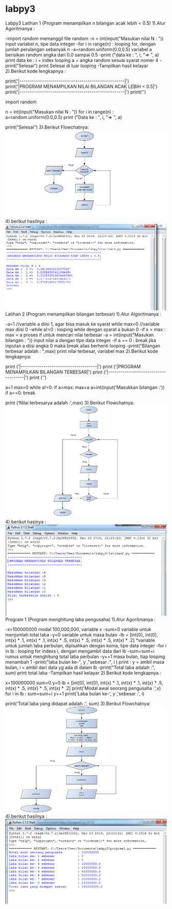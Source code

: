 # labpy3
Labpy3
Latihan 1 (Program menampilkan n bilangan acak lebih < 0.5)
1).Alur Agoritmanya :

-import random memanggil file random
-n = int(input("Masukan nilai N : ")) input variabel n, tipe data integer
-for i in range(n) : looping for, dengan jumlah perulangan sebanyak n
-a=random.uniform(0.0,0.5) variabel a berisikan random angka dari 0.0 sampai 0.5
-print ("data ke : ", i, "=> ", a) print data ke : i = index looping a = angka random sesuai syarat nomer 4
-print("Selesai") print Selesai di luar looping
-Tampilkan hasil kelayar
2).Berikut kode lengkapnya :

print('|---------------------------------------------------|')
print('|PROGRAM MENAMPILKAN NILAI BILANGAN ACAK LEBIH < 0.5|')
print('|---------------------------------------------------|')
print('')

import random

n = int(input("Masukan nilai N : "))
for i in range(n) :
    a=random.uniform(0.0,0.5)
    print ("Data ke : ", i, "=> ", a)
    
print("Selesai")
3).Berikut Flowchatnya:
![img](https://github.com/nurma11/labpy3/blob/master/Flowchart1.png)
4).berikut hasilnya :
![img](https://github.com/nurma11/labpy3/blob/master/latihan1.png)
Latihan 2 (Program menampilkan bilangan terbesar)
1).Alur Algoritmanya :

-a=1 //variable a diisi 1, agar bisa masuk ke syarat while max=0 //variable max diisi 0
-while a!=0 : looping while dengan syarat a bukan 0
-if x > max : max = a proses if untuk mencari nilai terbesar
-a = int(input("Masukan bilangan : ")) input nilai a dengan tipe data integer
-if a == 0 : break jika inputan a diisi angka 0 maka break alias berhenti looping
-print("Bilangan terbesar adalah : ",max) print nilai terbesar, variabel max
2).Berikut kode lengkapnya:

print ('|-------------------------------------|')
print ('|PROGRAM MENAMPILKAN BILANGAN TERBESAR|')
print ('|-------------------------------------|')
print ('')

a=1
max=0
while a!=0:
    if a>max:
        max=a
    a=int(input('Masukkan bilangan :'))
    if a==0:
         break
        
print ('Nilai terbesarya adalah :',max)
3).Berikut Flowchatnya:
![img](https://github.com/nurma11/labpy3/blob/master/Flowchart2.png)
4).berikut hasinya :
![img](https://github.com/nurma11/labpy3/blob/master/latihan2.png)
Program 1 (Program menghitung laba pengusaha)
1).Alur Agoritmanya :

-x=100000000 modal 100,000,000, variable x
-sum=0 variable untuk menjumlah total laba
-y=0 variable untuk masa bulan
-lb = [int(0), int(0), int(x) * .1, int(x) * .1, int(x) * .5, int(x) * .5, int(x) * .5, int(x) * .2] 
*variable untuk jumlah laba perbulan, 
 dipisahkan dengan koma, tipe data integer
-for i in lb : looping for indexs i, dengan mengambil data dari lb
-sum=sum+i rumus untuk menghitung total laba perbulan
-y+=1 masa bulan, tiap looping menambah 1
-print("laba bulan ke-", y ,"sebesar :", i ) print : y = ambil masa bulan, i = ambil dari data yg ada di dalam lb
-print("Total laba adalah :", sum) print total laba
-Tampilkan hasil kelayar 
2).Berikut kode lengkapnya :

x=100000000
sum=0
y=0
lb = [int(0), int(0), int(x) * .1, int(x) * .1, int(x) * .5, int(x) * .5, int(x) * .5, int(x) * .2]
print('Modal awal seorang pengusaha        :',x)
for i in lb :
    sum=sum+i
    y+=1
    print('Laba bulan ke-', y ,'sebesar            :', i)

print('Total laba yang didapat adalah      :', sum)
3).Berikut Flowchatnya:
![img](https://github.com/nurma11/labpy3/blob/master/Flowchart3.png)
4).berikut hasilnya :
![img](https://github.com/nurma11/labpy3/blob/master/program1.png)
